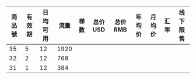 |商品號|有效期|日均可用|流量|梯数|总价USD|总价RMB|年均价|月均价|汇率|线下限售|
|-----|-----|-------|---|---|-------|------|------|----|---|------|
|35|5|12|1920||||||||
|32|2|12|768||||||||
|31|1|12|384||||||||

